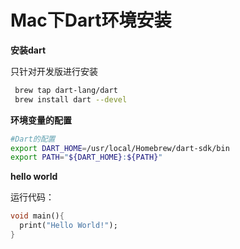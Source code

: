 # Mac下Dart环境安装

**安装dart**

只针对开发版进行安装

```sh
 brew tap dart-lang/dart
 brew install dart --devel
```

**环境变量的配置**

```sh
#Dart的配置
export DART_HOME=/usr/local/Homebrew/dart-sdk/bin
export PATH="${DART_HOME}:${PATH}"
```

**hello world**

运行代码：

```dart
void main(){
  print("Hello World!");
}
```

